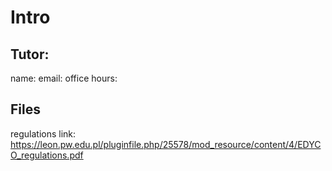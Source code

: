 # Intro
## Tutor:
name:
email:
office hours:

## Files
regulations link: https://leon.pw.edu.pl/pluginfile.php/25578/mod_resource/content/4/EDYCO_regulations.pdf
